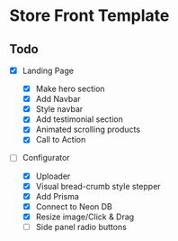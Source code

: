 # Store Front Template

## Todo

-   [x] Landing Page

    -   [x] Make hero section
    -   [x] Add Navbar
    -   [x] Style navbar
    -   [x] Add testimonial section
    -   [x] Animated scrolling products
    -   [x] Call to Action

-   [ ] Configurator

    -   [x] Uploader
    -   [x] Visual bread-crumb style stepper
    -   [x] Add Prisma
    -   [x] Connect to Neon DB
    -   [x] Resize image/Click & Drag
    -   [ ] Side panel radio buttons
